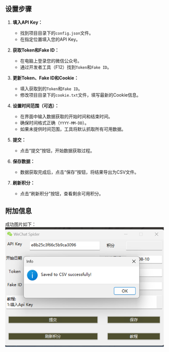 ## 设置步骤

1. **填入API Key：**
   - 找到项目目录下的`config.json`文件。
   - 在指定位置填入您的API Key。

2. **获取Token和Fake ID：**
   - 在电脑上登录您的微信公众号。
   - 通过开发者工具（F12）找到`Token`和`Fake ID`。

3. **更新Token、Fake ID和Cookie：**
   - 填入获取到的`Token`和`Fake ID`。
   - 修改项目目录下的`cookie.txt`文件，填写最新的Cookie信息。

4. **设置时间范围（可选）：**
   - 在界面中输入数据获取的开始时间和结束时间。
   - 确保时间格式正确（`YYYY-MM-DD`）。
   - 如果未提供时间范围，工具将默认抓取所有可用数据。

5. **提交：**
   - 点击“提交”按钮，开始数据获取过程。

6. **保存数据：**
   - 数据获取完成后，点击“保存”按钮，将结果导出为CSV文件。

7. **刷新积分：**
   - 点击“刷新积分”按钮，查看剩余可用积分。

## 附加信息
成功图片如下：  
![image](image/picture.png)
